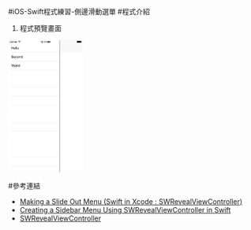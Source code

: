#iOS-Swift程式練習-側邊滑動選單
#程式介紹
1. 程式預覽畫面<br/>
<img src="https://github.com/tabhuang/SideoutMenu/blob/master/1.png" alt="GitHub" title="GitHub,Social Coding" width="30%" height="30%" />

#參考連結
- [Making a Slide Out Menu (Swift in Xcode : SWRevealViewController)][1]
- [Creating a Sidebar Menu Using SWRevealViewController in Swift][2]
- [SWRevealViewController][3]

[1]: https://www.youtube.com/watch?v=8EFfPT3UeWs
[2]: http://www.appcoda.com/sidebar-menu-swift/
[3]: https://github.com/John-Lluch/SWRevealViewController

